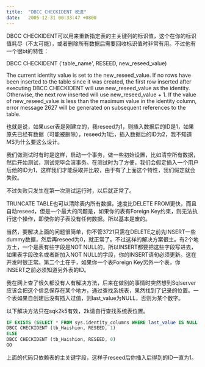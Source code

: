 ```yaml
---
title:  "DBCC CHECKIDENT 改进"
date:   2005-12-31 00:33:47 +0800
---
```


DBCC CHECKIDENT可以用来重新指定表的主关键列的标识值，这个在你的标识值耗尽（不太可能），或者删除所有数据后需要回收标识值时非常有用。不过他有一个很bt的特性：  

DBCC CHECKIDENT ('table_name', RESEED, new_reseed_value)  

The current identity value is set to the new_reseed_value. If no rows have been inserted to the table since it was created, the first row inserted after executing DBCC CHECKIDENT will use new_reseed_value as the identity. Otherwise, the next row inserted will use new_reseed_value + 1. If the value of new_reseed_value is less than the maximum value in the identity column, error message 2627 will be generated on subsequent references to the table.  

也就是说，如果user表是刚建立的，我reseed为1，则插入数据后的ID是1，如果原先已经有数据（可能被删除），reseed为1后，插入数据后的ID为2，我不知道MS为什么要这么设计。  

我们做测试时有时是这样，启动一个事务，做一些初始设置，比如清空所有数据，然后开始测试，测试完毕会滚事务。在测试时为了方便，我们会假定插入一个用户后他的ID为1，这样我们才能获取并比较，由于有了上面这个特性，我们假定就会失败。  

不过失败只发生在第一次测试运行时，以后就正常了。  

TRUNCATE TABLE也可以清除表内所有数据，速度比DELETE FROM更快，而且自动reseed，但是一个最大的问题是，如果你的表有Foreign Key约束，则无法执行这个操作，即使你的子表没有任何数据。所以基本是废的。  

当然，要解决上面的问题很简单，你不管3721只需在DELETE之前先INSERT一些dummy数据，然后再reseed为0，就正常了。不过这样的解决方案很土。有2个地方土，一个是表有些字段是NOT NULL的，所以INSERT都要把这些字段写进去，如果表字段改名或者新加入NOT NULL的字段，你的INSERT语句必须更新。这在开发时很正常。第二个土在于，如果你一个表Foreign Key另外一个表，你INSERT之前必须知道另外表的ID。  

我在网上查了很久都没有人有解决方法，后来在做别的事情时突然想到Sqlserver应该会把这个信息保存在某个地方，通过查找系统表，果然找到了记录的位置。一个表如果自创建后没有插入过值，则last_value为NULL，否则为某个数字。  

以下解决方法只在sqk2k5有效，2k请自行查找系统表位置。  

```sql
IF EXISTS (SELECT * FROM sys.identity_columns WHERE last_value IS NULL AND name = 'HaishionId')  
DBCC CHECKIDENT (tb_Haishion, RESEED, 1)  
ELSE  
DBCC CHECKIDENT (tb_Haishion, RESEED, 0)
GO  
```

上面的代码只依赖表的主关键字段，这样子reseed后你插入后得到的ID一直为1。  

